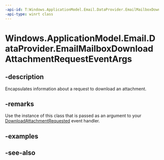 ----api-id: T:Windows.ApplicationModel.Email.DataProvider.EmailMailboxDownloadAttachmentRequestEventArgs
-api-type: winrt class
---<!-- Class syntax.public class EmailMailboxDownloadAttachmentRequestEventArgs : Windows.ApplicationModel.Email.DataProvider.IEmailMailboxDownloadAttachmentRequestEventArgs--># Windows.ApplicationModel.Email.DataProvider.EmailMailboxDownloadAttachmentRequestEventArgs## -descriptionEncapsulates information about a request to download an attachment.## -remarksUse the instance of this class that is passed as an argument to your [DownloadAttachmentRequested](emaildataproviderconnection_downloadattachmentrequested.md) event handler.## -examples## -see-also
